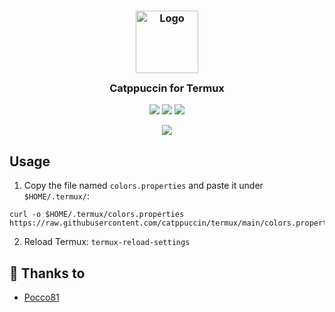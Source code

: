 <h3 align="center">
	<img src="https://raw.githubusercontent.com/catppuccin/catppuccin/dev/assets/logos/exports/1544x1544_circle.png" width="100" alt="Logo"/><br/>
	<img src="https://raw.githubusercontent.com/catppuccin/catppuccin/dev/assets/misc/transparent.png" height="30" width="0px"/>
	Catppuccin for Termux
	<img src="https://raw.githubusercontent.com/catppuccin/catppuccin/dev/assets/misc/transparent.png" height="30" width="0px"/>
</h3>

<p align="center">
    <a href="https://github.com/catppuccin/termux/stargazers"><img src="https://img.shields.io/github/stars/catppuccin/termux?colorA=1e1e28&colorB=c9cbff&style=for-the-badge&logo=starship style=for-the-badge"></a>
    <a href="https://github.com/catppuccin/termux/issues"><img src="https://img.shields.io/github/issues/catppuccin/termux?colorA=1e1e28&colorB=f7be95&style=for-the-badge"></a>
    <a href="https://github.com/catppuccin/termux/contributors"><img src="https://img.shields.io/github/contributors/catppuccin/termux?colorA=1e1e28&colorB=b1e1a6&style=for-the-badge"></a>
</p>

<p align="center">
  <img src="https://raw.githubusercontent.com/catppuccin/termux/main/assets/ss.jpg"/>
</p>

## Usage

1. Copy the file named `colors.properties` and paste it under `$HOME/.termux/`:
```
curl -o $HOME/.termux/colors.properties https://raw.githubusercontent.com/catppuccin/termux/main/colors.properties
```
2. Reload Termux: `termux-reload-settings`

## 💝 Thanks to

- [Pocco81](https://github.com/Pocco81)
